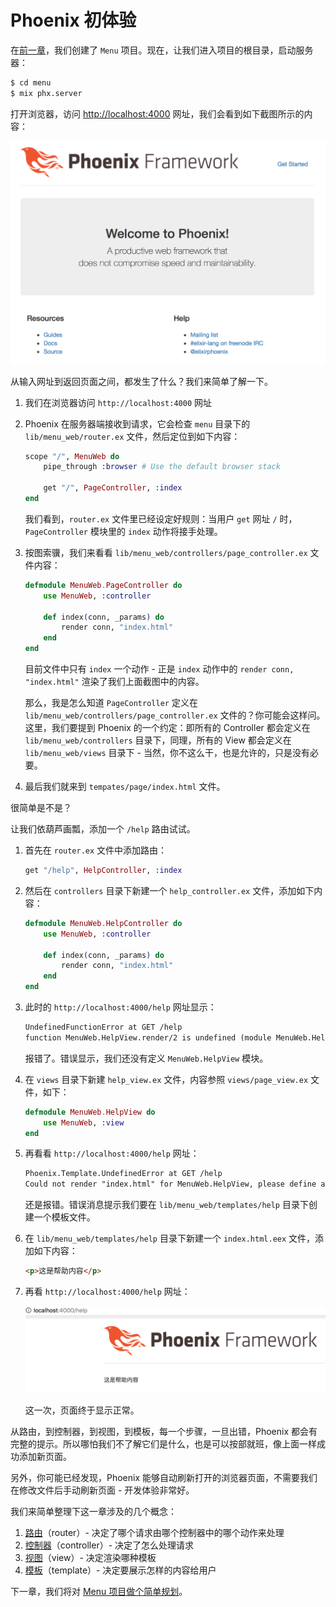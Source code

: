 # Phoenix 初体验

在[前一章](01-create-project.md)，我们创建了 `Menu` 项目。现在，让我们进入项目的根目录，启动服务器：

```bash
$ cd menu
$ mix phx.server
```
打开浏览器，访问 [http://localhost:4000](http://localhost:4000) 网址，我们会看到如下截图所示的内容：

![PhoenixFramework Page](img/02-phoenixframework-page-screenshot.png)

从输入网址到返回页面之间，都发生了什么？我们来简单了解一下。

1. 我们在浏览器访问 `http://localhost:4000` 网址
2. Phoenix 在服务器端接收到请求，它会检查 `menu` 目录下的 `lib/menu_web/router.ex` 文件，然后定位到如下内容：

    ```elixir
    scope "/", MenuWeb do
        pipe_through :browser # Use the default browser stack

        get "/", PageController, :index
    end
    ```
    我们看到，`router.ex` 文件里已经设定好规则：当用户 `get` 网址 `/` 时，`PageController` 模块里的 `index` 动作将接手处理。
3. 按图索骥，我们来看看 `lib/menu_web/controllers/page_controller.ex` 文件内容：

    ```elixir
    defmodule MenuWeb.PageController do
        use MenuWeb, :controller

        def index(conn, _params) do
            render conn, "index.html"
        end
    end
    ```
    目前文件中只有 `index` 一个动作 - 正是 `index` 动作中的 `render conn, "index.html"` 渲染了我们上面截图中的内容。

    那么，我是怎么知道 `PageController` 定义在 `lib/menu_web/controllers/page_controller.ex` 文件的？你可能会这样问。这里，我们要提到 Phoenix 的一个约定：即所有的 Controller 都会定义在 `lib/menu_web/controllers` 目录下，同理，所有的 View 都会定义在 `lib/menu_web/views` 目录下 - 当然，你不这么干，也是允许的，只是没有必要。
4. 最后我们就来到 `tempates/page/index.html` 文件。

很简单是不是？

让我们依葫芦画瓢，添加一个 `/help` 路由试试。

1. 首先在 `router.ex` 文件中添加路由：

    ```elixir
    get "/help", HelpController, :index
    ```
2. 然后在 `controllers` 目录下新建一个 `help_controller.ex` 文件，添加如下内容：

    ```elixir
    defmodule MenuWeb.HelpController do
        use MenuWeb, :controller

        def index(conn, _params) do
            render conn, "index.html"
        end
    end
    ```
3. 此时的 `http://localhost:4000/help` 网址显示：

    ```html
    UndefinedFunctionError at GET /help
    function MenuWeb.HelpView.render/2 is undefined (module MenuWeb.HelpView is not available)
    ```
    报错了。错误显示，我们还没有定义 `MenuWeb.HelpView` 模块。

4. 在 `views` 目录下新建 `help_view.ex` 文件，内容参照 `views/page_view.ex` 文件，如下：

    ```elixir
    defmodule MenuWeb.HelpView do
        use MenuWeb, :view
    end
    ```
5. 再看看 `http://localhost:4000/help` 网址：

    ```html
    Phoenix.Template.UndefinedError at GET /help
    Could not render "index.html" for MenuWeb.HelpView, please define a matching clause for render/2 or define a template at "lib/menu_web/templates/help". No templates were compiled for this module.
    ```
    还是报错。错误消息提示我们要在 `lib/menu_web/templates/help` 目录下创建一个模板文件。

6. 在 `lib/menu_web/templates/help` 目录下新建一个 `index.html.eex` 文件，添加如下内容：

    ```html
    <p>这是帮助内容</p>
    ```
7. 再看 `http://localhost:4000/help` 网址：

    ![帮助页面截图](img/02-help-page-screenshot.png)

    这一次，页面终于显示正常。

从路由，到控制器，到视图，到模板，每一个步骤，一旦出错，Phoenix 都会有完整的提示。所以哪怕我们不了解它们是什么，也是可以按部就班，像上面一样成功添加新页面。

另外，你可能已经发现，Phoenix 能够自动刷新打开的浏览器页面，不需要我们在修改文件后手动刷新页面 - 开发体验非常好。

我们来简单整理下这一章涉及的几个概念：

1. [路由](https://hexdocs.pm/phoenix/routing.html)（router）- 决定了哪个请求由哪个控制器中的哪个动作来处理
2. [控制器](https://hexdocs.pm/phoenix/controllers.html)（controller）- 决定了怎么处理请求
3. [视图](https://hexdocs.pm/phoenix/views.html)（view）- 决定渲染哪种模板
4. [模板](https://hexdocs.pm/phoenix/templates.html)（template）- 决定要展示怎样的内容给用户

下一章，我们将对 [Menu 项目做个简单规划](03-menu-project.md)。